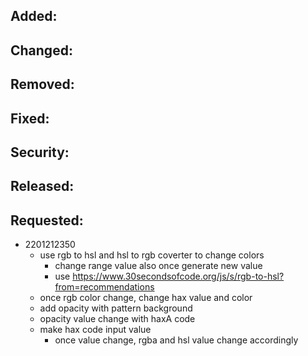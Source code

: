 ## Added:


## Changed:


## Removed:


## Fixed:


## Security:


## Released:

    
## Requested:
- 2201212350
  - use rgb to hsl and hsl to rgb coverter to change colors
    - change range value also once generate new value
    - use https://www.30secondsofcode.org/js/s/rgb-to-hsl?from=recommendations
  - once rgb color change, change hax value and color
  - add opacity with pattern background
  - opacity value change with haxA code
  - make hax code input value
    - once value change, rgba and hsl value change accordingly
    
